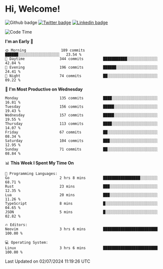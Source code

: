   # Hi, Welcome!
  ![Github badge](https://img.shields.io/github/followers/kraken-afk.svg?style=social&label=Follow&maxAge=2592000)
  [![Twitter badge](https://img.shields.io/badge/-Twitter-00acee?style=flat-square&logo=Twitter&logoColor=white)](https://twitter.com/trshppl)
  [![Linkedin badge](https://img.shields.io/badge/LinkedIn-0077B5?style=flat-square&logo=linkedin&logoColor=white)](https://www.linkedin.com/in/noveanrer)
<!--START_SECTION:waka-->
![Code Time](http://img.shields.io/badge/Code%20Time-236%20hrs%2019%20mins-blue)

**I'm an Early 🐤** 

```text
🌞 Morning                189 commits         ██████░░░░░░░░░░░░░░░░░░░   23.54 % 
🌆 Daytime                344 commits         ███████████░░░░░░░░░░░░░░   42.84 % 
🌃 Evening                196 commits         ██████░░░░░░░░░░░░░░░░░░░   24.41 % 
🌙 Night                  74 commits          ██░░░░░░░░░░░░░░░░░░░░░░░   09.22 % 
```
📅 **I'm Most Productive on Wednesday** 

```text
Monday                   135 commits         ████░░░░░░░░░░░░░░░░░░░░░   16.81 % 
Tuesday                  156 commits         █████░░░░░░░░░░░░░░░░░░░░   19.43 % 
Wednesday                157 commits         █████░░░░░░░░░░░░░░░░░░░░   19.55 % 
Thursday                 113 commits         ████░░░░░░░░░░░░░░░░░░░░░   14.07 % 
Friday                   67 commits          ██░░░░░░░░░░░░░░░░░░░░░░░   08.34 % 
Saturday                 104 commits         ███░░░░░░░░░░░░░░░░░░░░░░   12.95 % 
Sunday                   71 commits          ██░░░░░░░░░░░░░░░░░░░░░░░   08.84 % 
```


📊 **This Week I Spent My Time On** 

```text
💬 Programming Languages: 
Go                       2 hrs 8 mins        █████████████████░░░░░░░░   68.71 % 
Rust                     23 mins             ███░░░░░░░░░░░░░░░░░░░░░░   12.35 % 
Lua                      20 mins             ███░░░░░░░░░░░░░░░░░░░░░░   11.26 % 
TypeScript               8 mins              █░░░░░░░░░░░░░░░░░░░░░░░░   04.65 % 
JSON                     5 mins              █░░░░░░░░░░░░░░░░░░░░░░░░   02.82 % 

🔥 Editors: 
Neovim                   3 hrs 6 mins        █████████████████████████   100.00 % 

💻 Operating System: 
Linux                    3 hrs 6 mins        █████████████████████████   100.00 % 
```


 Last Updated on 02/07/2024 11:19:26 UTC
<!--END_SECTION:waka-->